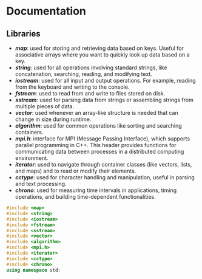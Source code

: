 # Documentation


## Libraries

- ***map***: used for storing and retrieving data based on keys. Useful for associative arrays where you want to quickly look up data based on a key.
- ***string***: used for all operations involving standard strings, like concatenation, searching, reading, and modifying text.
- ***iostream***: used for all input and output operations. For example, reading from the keyboard and writing to the console.
- ***fstream***: used to read from and write to files stored on disk.
- ***sstream***: used for parsing data from strings or assembling strings from multiple pieces of data.
- ***vector***: used whenever an array-like structure is needed that can change in size during runtime.
- ***algorithm***: used for common operations like sorting and searching containers.
- ***mpi.h***: interface for MPI (Message Passing Interface), which supports parallel programming in C++. This header provides functions for communicating data between processes in a distributed computing environment.
- ***iterator***: used to navigate through container classes (like vectors, lists, and maps) and to read or modify their elements.
- ***cctype***: used for character handling and manipulation, useful in parsing and text processing.
- ***chrono***: used for measuring time intervals in applications, timing operations, and building time-dependent functionalities.

```cpp
#include <map>
#include <string>
#include <iostream>
#include <fstream>
#include <sstream>
#include <vector>
#include <algorithm>
#include <mpi.h>
#include <iterator>
#include <cctype>
#include <chrono>
using namespace std;
```